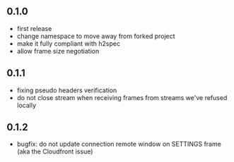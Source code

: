 ## 0.1.0

* first release
* change namespace to move away from forked project
* make it fully compliant with h2spec
* allow frame size negotiation

## 0.1.1

* fixing pseudo headers verification
* do not close stream when receiving frames from streams we've refused locally

## 0.1.2

* bugfix: do not update connection remote window on SETTINGS frame (aka the Cloudfront issue)